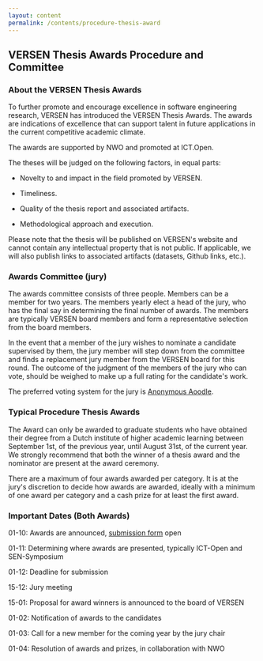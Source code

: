 ```yaml
---
layout: content
permalink: /contents/procedure-thesis-award
---
```


## VERSEN Thesis Awards Procedure and Committee

### About the VERSEN Thesis Awards

To further promote and encourage excellence in software engineering research, VERSEN has introduced the VERSEN Thesis Awards. The awards are indications of excellence that can support talent in future applications in the current competitive academic climate.

The awards are supported by NWO and promoted at ICT.Open.

The theses will be judged on the following factors, in equal parts:

* Novelty to and impact in the field promoted by VERSEN.

* Timeliness.

* Quality of the thesis report and associated artifacts.

* Methodological approach and execution.

Please note that the thesis will be published on VERSEN's website and cannot contain any intellectual property that is not public. If applicable, we will also publish links to associated artifacts (datasets, Github links, etc.).

### Awards Committee (jury)

The awards committee consists of three people. Members can be a member for two years. The members yearly elect a head of the jury, who has the final say in determining the final number of awards. The members are typically VERSEN board members and form a representative selection from the board members.

In the event that a member of the jury wishes to nominate a candidate supervised by them, the jury member will step down from the committee and finds a replacement jury member from the VERSEN board for this round. The outcome of the judgment of the members of the jury who can vote, should be weighed to make up a full rating for the candidate's work.

The preferred voting system for the jury is [Anonymous Aoodle](http://adoodle.org/).

### Typical Procedure Thesis Awards

The Award can only be awarded to graduate students who have obtained their degree from a Dutch institute of higher academic learning between September 1st, of the previous year, until August 31st, of the current year. We strongly recommend that both the winner of a thesis award and the nominator are present at the award ceremony.

There are a maximum of four awards awarded per category. It is at the jury's discretion to decide how awards are awarded, ideally with a minimum of one award per category and a cash prize for at least the first award.

### Important Dates (Both Awards)

01-10: Awards are announced, [submission form](https://docs.google.com/forms/d/e/1FAIpQLSfZHJEdbKldmLLMWMSGn7cilm28jv8czO1ESMEUFGCbpF5uIg/viewform?usp=sf_link) open

01-11: Determining where awards are presented, typically ICT-Open and SEN-Symposium

01-12: Deadline for submission

15-12: Jury meeting

15-01: Proposal for award winners is announced to the board of VERSEN

01-02: Notification of awards to the candidates

01-03: Call for a new member for the coming year by the jury chair

01-04: Resolution of awards and prizes, in collaboration with NWO
